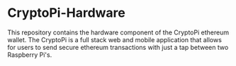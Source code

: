 # CryptoPi-Hardware
This repository contains the hardware component of the CryptoPi ethereum wallet.
The CryptoPi is a full stack web and mobile application that allows for users to send secure ethereum transactions with just a tap between two Raspberry Pi's.
